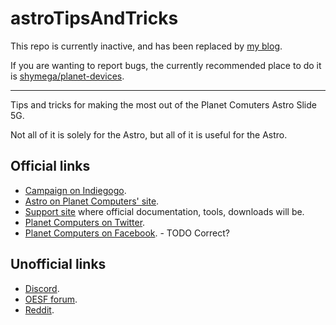# astroTipsAndTricks

This repo is currently inactive, and has been replaced by [my blog](https://www.randomksandom.com/astro/).

If you are wanting to report bugs, the currently recommended place to do it is [shymega/planet-devices](https://github.com/shymega/planet-devices).

---

Tips and tricks for making the most out of the Planet Comuters Astro Slide 5G.

Not all of it is solely for the Astro, but all of it is useful for the Astro.

## Official links

* [Campaign on Indiegogo](https://www.indiegogo.com/projects/astro-slide-5g-transformer/x/18302490#/).
* [Astro on Planet Computers' site](https://store.planetcom.co.uk/products/astro-slide).
* [Support site](https://support.planetcom.co.uk/index.php/Main_Page) where official documentation, tools, downloads will be.
* [Planet Computers on Twitter](https://twitter.com/planetcom2017/).
* [Planet Computers on Facebook](https://www.facebook.com/planetcom). - TODO Correct?

## Unofficial links

* [Discord](https://discord.gg/FJA5hj3x8V).
* [OESF forum](https://www.oesf.org/forum/index.php?board=215.0).
* [Reddit](https://www.reddit.com/r/AstroSlide/).
